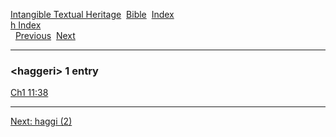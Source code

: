 [Intangible Textual Heritage](../../index)  [Bible](../index) 
[Index](index)   
[h Index](_h_)  
  [Previous](c05035)  [Next](c05037) 

------------------------------------------------------------------------

### &lt;haggeri&gt; 1 entry

[Ch1 11:38](../kjv/ch1011.htm#038)  

------------------------------------------------------------------------

[Next: haggi (2)](c05037)
